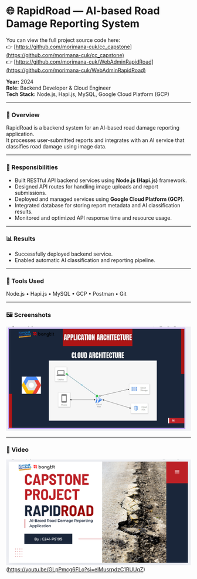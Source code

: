# 🌐 RapidRoad — AI-based Road Damage Reporting System
You can view the full project source code here:  
👉 [https://github.com/morimana-cuk/cc_capstone](https://github.com/morimana-cuk/cc_capstone)<br>
👉 [https://github.com/morimana-cuk/WebAdminRapidRoad](https://github.com/morimana-cuk/WebAdminRapidRoad)

**Year:** 2024  
**Role:** Backend Developer & Cloud Engineer  
**Tech Stack:** Node.js, Hapi.js, MySQL, Google Cloud Platform (GCP)  

---

### 🚦 Overview
RapidRoad is a backend system for an AI-based road damage reporting application.  
It processes user-submitted reports and integrates with an AI service that classifies road damage using image data.

---

### 🧠 Responsibilities
- Built RESTful API backend services using **Node.js (Hapi.js)** framework.  
- Designed API routes for handling image uploads and report submissions.  
- Deployed and managed services using **Google Cloud Platform (GCP)**.  
- Integrated database for storing report metadata and AI classification results.  
- Monitored and optimized API response time and resource usage.

---

<!-- ### ⚙️ Technical Challenges & Solutions
- **Issue:** High upload concurrency caused service crashes.  
  **Solution:** Implemented rate limiter and asynchronous queue for parallel uploads.  
- **Issue:** GCP deployment timeout during build process.  
  **Solution:** Used containerization and GCP load balancing to improve build stability.

--- -->

### 📊 Results
- Successfully deployed backend service.    
- Enabled automatic AI classification and reporting pipeline.

---

### 🧰 Tools Used
Node.js • Hapi.js • MySQL • GCP • Postman • Git

---

### 🖼️ Screenshots
![Cloud Architecture](../images/clouad_arsitektur.PNG)
<!-- ![RapidRoad Dashboard](../images/rapidroad-dashboard.png)
*Dashboard view showing AI-based damage classification results.*

![API Test on Postman](../images/rapidroad-api.png)
*API testing during development.* -->

---

### 🎥 Video
![explanation Project on youtube](../images/capstone_ppt.PNG)(https://youtu.be/GLpPmcg6FLo?si=elMusrpdzC1RUUqZ)
<!-- [![Watch the demo on YouTube](../images/youtube-thumbnail.png)](https://www.youtube.com/watch?v=YOUR_VIDEO_ID)
*Click the thumbnail or [watch it directly here](https://www.youtube.com/watch?v=YOUR_VIDEO_ID).* -->

